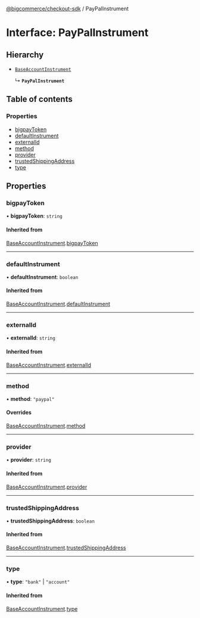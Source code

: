 [@bigcommerce/checkout-sdk](../README.md) / PayPalInstrument

# Interface: PayPalInstrument

## Hierarchy

- [`BaseAccountInstrument`](BaseAccountInstrument.md)

  ↳ **`PayPalInstrument`**

## Table of contents

### Properties

- [bigpayToken](PayPalInstrument.md#bigpaytoken)
- [defaultInstrument](PayPalInstrument.md#defaultinstrument)
- [externalId](PayPalInstrument.md#externalid)
- [method](PayPalInstrument.md#method)
- [provider](PayPalInstrument.md#provider)
- [trustedShippingAddress](PayPalInstrument.md#trustedshippingaddress)
- [type](PayPalInstrument.md#type)

## Properties

### bigpayToken

• **bigpayToken**: `string`

#### Inherited from

[BaseAccountInstrument](BaseAccountInstrument.md).[bigpayToken](BaseAccountInstrument.md#bigpaytoken)

___

### defaultInstrument

• **defaultInstrument**: `boolean`

#### Inherited from

[BaseAccountInstrument](BaseAccountInstrument.md).[defaultInstrument](BaseAccountInstrument.md#defaultinstrument)

___

### externalId

• **externalId**: `string`

#### Inherited from

[BaseAccountInstrument](BaseAccountInstrument.md).[externalId](BaseAccountInstrument.md#externalid)

___

### method

• **method**: ``"paypal"``

#### Overrides

[BaseAccountInstrument](BaseAccountInstrument.md).[method](BaseAccountInstrument.md#method)

___

### provider

• **provider**: `string`

#### Inherited from

[BaseAccountInstrument](BaseAccountInstrument.md).[provider](BaseAccountInstrument.md#provider)

___

### trustedShippingAddress

• **trustedShippingAddress**: `boolean`

#### Inherited from

[BaseAccountInstrument](BaseAccountInstrument.md).[trustedShippingAddress](BaseAccountInstrument.md#trustedshippingaddress)

___

### type

• **type**: ``"bank"`` \| ``"account"``

#### Inherited from

[BaseAccountInstrument](BaseAccountInstrument.md).[type](BaseAccountInstrument.md#type)

